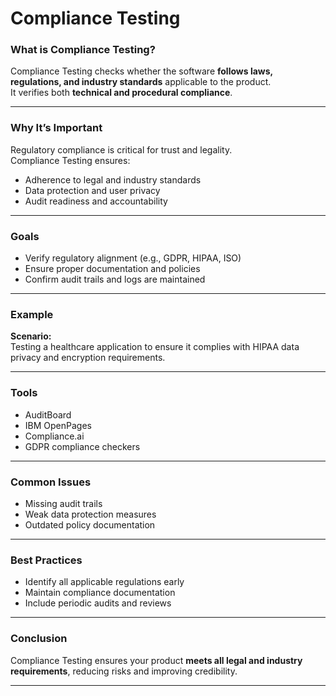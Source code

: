 # Compliance Testing

### What is Compliance Testing?
Compliance Testing checks whether the software **follows laws, regulations, and industry standards** applicable to the product.  
It verifies both **technical and procedural compliance**.

---

### Why It’s Important
Regulatory compliance is critical for trust and legality.  
Compliance Testing ensures:
- Adherence to legal and industry standards  
- Data protection and user privacy  
- Audit readiness and accountability  

---

### Goals
- Verify regulatory alignment (e.g., GDPR, HIPAA, ISO)  
- Ensure proper documentation and policies  
- Confirm audit trails and logs are maintained  

---

### Example
**Scenario:**  
Testing a healthcare application to ensure it complies with HIPAA data privacy and encryption requirements.

---

### Tools
- AuditBoard  
- IBM OpenPages  
- Compliance.ai  
- GDPR compliance checkers  

---

### Common Issues
- Missing audit trails  
- Weak data protection measures  
- Outdated policy documentation  

---

### Best Practices
- Identify all applicable regulations early  
- Maintain compliance documentation  
- Include periodic audits and reviews  

---

### Conclusion
Compliance Testing ensures your product **meets all legal and industry requirements**, reducing risks and improving credibility.

---
